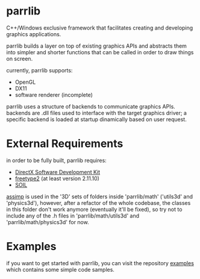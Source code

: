 # parrlib
C++/Windows exclusive framework that facilitates creating and developing graphics applications.

parrlib builds a layer on top of existing graphics APIs and abstracts them into simpler and shorter functions that can be called in order to draw things on screen.

currently, parrlib supports:
  * OpenGL
  * DX11
  * software renderer (incomplete)

parrlib uses a structure of backends to communicate graphics APIs.
backends are .dll files used to interface with the target graphics driver; a specific backend is loaded at startup dinamically based on user request.

# External Requirements
in order to be fully built, parrlib requires:
  * [DirectX Software Development Kit](https://www.microsoft.com/en-us/download/details.aspx?id=6812) 
  * [freetype2](https://freetype.org/) (at least version 2.11.10)
  * [SOIL](https://github.com/littlstar/soil)
	
[assimp](https://github.com/assimp/assimp) is used in the '3D' sets of folders inside 'parrlib/math' ('utils3d' and 'physics3d'), however, after a refactor of the whole codebase, the classes in this folder don't work anymore (eventually it'll be fixed), so try not to include any of the .h files in 'parrlib/math/utils3d' and 'parrlib/math/physics3d' for now.

# Examples
if you want to get started with parrlib, you can visit the repository [examples](https://github.com/AlessandroParrotta/parrlib-examples) which contains some simple code samples.
